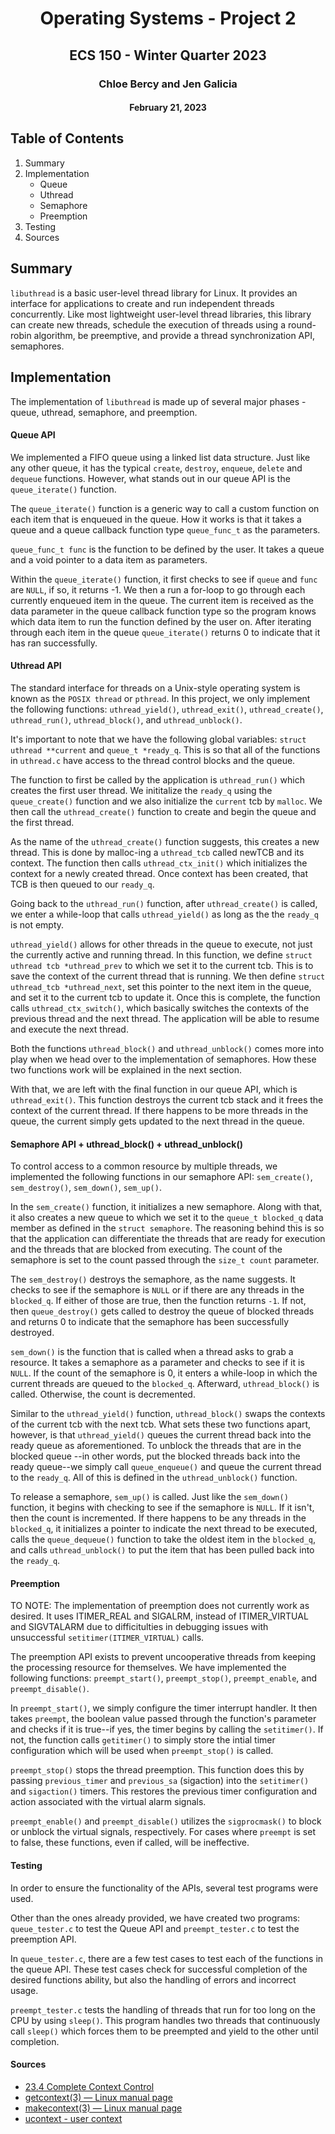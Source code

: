 <h1 align = "center"> Operating Systems - Project 2 </h1>
<h2 align = "center"> ECS 150 - Winter Quarter 2023 </h2>
<h3 align = "center"> Chloe Bercy and Jen Galicia </h3>
<h4 align = "center"> February 21, 2023 </h4>

## Table of Contents
1. Summary
2. Implementation
    * Queue
    * Uthread
    * Semaphore
    * Preemption
3. Testing
4. Sources

## Summary
`libuthread` is a basic user-level thread library for Linux. It provides an 
interface for applications to create and run independent threads concurrently.
Like most lightweight user-level thread libraries, this library can create new 
threads, schedule the execution of threads using a round-robin algorithm, be 
preemptive, and provide a thread synchronization API, semaphores.

## Implementation
The implementation of `libuthread` is made up of several major phases - queue, 
uthread, semaphore, and preemption.

#### Queue API
We implemented a FIFO queue using a linked list data structure. Just like any 
other queue, it has the typical `create`, `destroy`, `enqueue`, `delete` and 
`dequeue` functions. However, what stands out in our queue API is the 
`queue_iterate()` function.

The `queue_iterate()` function is a generic way to call a custom function on 
each item that is enqueued in the queue. How it works is that it takes a queue 
and a queue callback function type `queue_func_t` as the parameters. 

`queue_func_t func` is the function to be defined by the user. It takes a queue 
and a void pointer to a data item as parameters. 

Within the `queue_iterate()` function, it first checks to see if `queue` and 
`func` are `NULL`, if so, it returns -1. We then a run a for-loop to go through 
each currently enqueued item in the queue. The current item is received as the 
data parameter in the queue callback function type so the program knows which 
data item to run the function defined by the user on. After iterating through 
each item in the queue `queue_iterate()` returns 0 to indicate that it has ran 
successfully. 

#### Uthread API
The standard interface for threads on a Unix-style operating system is known as 
the `POSIX thread` or `pthread`. In this project, we only implement the 
following functions: `uthread_yield()`, `uthread_exit()`, `uthread_create()`, 
`uthread_run()`, `uthread_block()`, and `uthread_unblock()`.

It's important to note that we have the following global variables: `struct 
uthread **current` and `queue_t *ready_q`. This is so that all of the functions 
in `uthread.c` have access to the thread control blocks and the queue. 

The function to first be called by the application is `uthread_run()` which 
creates the first user thread. We inititalize the `ready_q` using the 
`queue_create()` function and we also initialize the `current` tcb by `malloc`. 
We then call the `uthread_create()` function to create and begin the queue and 
the first thread. 

As the name of the `uthread_create()` function suggests, this creates a new 
thread. This is done by malloc-ing a `uthread_tcb` called newTCB and its 
context. The function then calls `uthread_ctx_init()` which initializes the 
context for a newly created thread. Once context has been created, that TCB is 
then queued to our `ready_q`.

Going back to the `uthread_run()` function, after `uthread_create()` is called, 
we enter a while-loop that calls `uthread_yield()` as long as the the `ready_q` 
is not empty. 

`uthread_yield()` allows for other threads in the queue to execute, not just the
currently active and running thread. In this function, we define 
`struct uthread tcb *uthread_prev` to which we set it to the current tcb. This 
is to save the context of the current thread that is running. We then define 
`struct uthread_tcb *uthread_next`, set this pointer to the next item in the 
queue, and set it to the current tcb to update it. Once this is complete, the 
function calls `uthread_ctx_switch()`, which basically switches the contexts of
the previous thread and the next thread. The application will be able to 
resume and execute the next thread. 

Both the functions `uthread_block()` and `uthread_unblock()` comes more into 
play when we head over to the implementation of semaphores. How these two 
functions work will be explained in the next section.

With that, we are left with the final function in our queue API, which is 
`uthread_exit()`. This function destroys the current tcb stack and it frees the 
context of the current thread. If there happens to be more threads in the queue,
the current simply gets updated to the next thread in the queue. 

#### Semaphore API + uthread_block() + uthread_unblock()
To control access to a common resource by multiple threads, we implemented the 
following functions in our semaphore API: `sem_create()`, `sem_destroy()`, 
`sem_down()`, `sem_up()`.

In the `sem_create()` function, it initializes a new semaphore. Along with that,
it also creates a new queue to which we set it to the `queue_t blocked_q` data 
member as defined in the `struct semaphore`. The reasoning behind this is so 
that the application can differentiate the threads that are ready for execution 
and the threads that are blocked from executing. The count of the semaphore is 
set to the count passed through the `size_t count` parameter. 

The `sem_destroy()` destroys the semaphore, as the name suggests. It checks to 
see if the semaphore is `NULL` or if there are any threads in the `blocked_q`. 
If either of those are true, then the function returns `-1`. If not, then 
`queue_destroy()` gets called to destroy the queue of blocked threads and 
returns 0 to indicate that the semaphore has been successfully destroyed. 

`sem_down()` is the function that is called when a thread asks to grab a 
resource. It takes a semaphore as a parameter and checks to see if it is `NULL`.
If the count of the semaphore is 0, it enters a while-loop in which the current 
threads are queued to the `blocked_q`. Afterward, `uthread_block()` is called. 
Otherwise, the count is decremented.

Similar to the `uthread_yield()` function, `uthread_block()` swaps the contexts 
of the current tcb with the next tcb. What sets these two functions apart, 
however, is that `uthread_yield()` queues the current thread back into the ready
queue as aforementioned. To unblock the threads that are in the blocked queue
--in other words, put the blocked threads back into the ready queue--we simply 
call `queue_enqueue()` and queue the current thread to the `ready_q`. All of 
this is defined in the `uthread_unblock()` function. 

To release a semaphore, `sem_up()` is called. Just like the `sem_down()` 
function, it begins with checking to see if the semaphore is `NULL`. If it 
isn't, then the count is incremented. If there happens to be any threads in the 
`blocked_q`, it initializes a pointer to indicate the next thread to be 
executed, calls the `queue_dequeue()` function to take the oldest item in the 
`blocked_q`, and calls `uthread_unblock()` to put the item that has been pulled 
back into the `ready_q`.

#### Preemption
TO NOTE: The implementation of preemption does not currently work as desired.
It uses ITIMER_REAL and SIGALRM, instead of ITIMER_VIRTUAL and SIGVTALARM due to
difficitulties in debugging issues with unsuccessful `setitimer(ITIMER_VIRTUAL)`
calls. 

The preemption API exists to prevent uncooperative threads from keeping the 
processing resource for themselves. We have implemented the following functions:
`preempt_start()`, `preempt_stop()`, `preempt_enable`, and `preempt_disable()`. 

In `preempt_start()`, we simply configure the timer interrupt handler. It then 
takes `preempt`, the boolean value passed through the function's parameter and 
checks if it is true--if yes, the timer begins by calling the `setitimer()`. If 
not, the function calls `getitimer()` to simply store the intial timer 
configuration which will be used when `preempt_stop()` is called. 

`preempt_stop()` stops the thread preemption. This function does this by passing 
`previous_timer` and `previous_sa` (sigaction) into the `setitimer()` and 
`sigaction()` timers. This restores the previous timer configuration and action
associated with the virtual alarm signals.

`preempt_enable()` and `preempt_disable()` utilizes the `sigprocmask()` to block
or unblock the virtual signals, respectively. For cases where `preempt` is set 
to false, these functions, even if called, will be ineffective.

#### Testing
In order to ensure the functionality of the APIs, several test programs were
used.

Other than the ones already provided, we have created two programs: 
`queue_tester.c` to test the Queue API and `preempt_tester.c` to test the 
preemption API. 

In `queue_tester.c`, there are a few test cases to test each of the functions in
the queue API. These test cases check for successful completion of the desired
functions ability, but also the handling of errors and incorrect usage.  

`preempt_tester.c` tests the handling of threads that run for too long on the 
CPU by using `sleep()`. This program handles two threads that continuously call
`sleep()` which forces them to be preempted and yield to the other until 
completion. 

#### Sources
- [23.4 Complete Context Control](https://www.gnu.org/software/libc/manual/2.36/html_mono/libc.html#index-getcontext)
- [getcontext(3) — Linux manual page](https://man7.org/linux/man-pages/man3/getcontext.3.html)
- [makecontext(3) — Linux manual page](https://man7.org/linux/man-pages/man3/makecontext.3.html)
- [ucontext - user context](https://pubs.opengroup.org/onlinepubs/7908799/xsh/ucontext.h.html)
